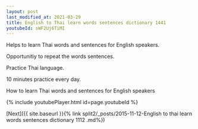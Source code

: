 ```yaml
---
layout: post
last_modified_at: 2021-03-29
title: English to Thai learn words sentences dictionary 1441 
youtubeId: sWF2Uj6TiMI
---
```

 
 
Helps to learn Thai words and sentences for English speakers.

Opportunitiy to repeat the words sentences. 

Practice Thai language. 
 
10 minutes practice every day. 
 
How to learn Thai words and sentences for English speakers 
 
{% include youtubePlayer.html id=page.youtubeId %}
 
 
[Next]({{ site.baseurl }}{% link  split2/_posts/2015-11-12-English to thai learn words sentences dictionary 1112 .md%})
 
